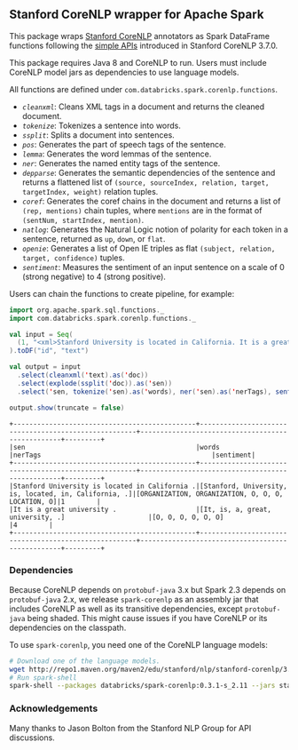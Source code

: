 ## Stanford CoreNLP wrapper for Apache Spark

This package wraps [Stanford CoreNLP](http://stanfordnlp.github.io/CoreNLP/) annotators as Spark
DataFrame functions following the [simple APIs](http://stanfordnlp.github.io/CoreNLP/simple.html)
introduced in Stanford CoreNLP 3.7.0.

This package requires Java 8 and CoreNLP to run.
Users must include CoreNLP model jars as dependencies to use language models.

All functions are defined under `com.databricks.spark.corenlp.functions`.

* *`cleanxml`*: Cleans XML tags in a document and returns the cleaned document.
* *`tokenize`*: Tokenizes a sentence into words.
* *`ssplit`*: Splits a document into sentences.
* *`pos`*: Generates the part of speech tags of the sentence.
* *`lemma`*: Generates the word lemmas of the sentence.
* *`ner`*: Generates the named entity tags of the sentence.
* *`depparse`*: Generates the semantic dependencies of the sentence and returns a flattened list of
  `(source, sourceIndex, relation, target, targetIndex, weight)` relation tuples.
* *`coref`*: Generates the coref chains in the document and returns a list of
  `(rep, mentions)` chain tuples, where `mentions` are in the format of
  `(sentNum, startIndex, mention)`.
* *`natlog`*: Generates the Natural Logic notion of polarity for each token in a sentence, returned
  as `up`, `down`, or `flat`.
* *`openie`*: Generates a list of Open IE triples as flat `(subject, relation, target, confidence)`
  tuples.
* *`sentiment`*: Measures the sentiment of an input sentence on a scale of 0 (strong negative) to 4
  (strong positive).  

Users can chain the functions to create pipeline, for example:

~~~scala
import org.apache.spark.sql.functions._
import com.databricks.spark.corenlp.functions._

val input = Seq(
  (1, "<xml>Stanford University is located in California. It is a great university.</xml>")
).toDF("id", "text")

val output = input
  .select(cleanxml('text).as('doc))
  .select(explode(ssplit('doc)).as('sen))
  .select('sen, tokenize('sen).as('words), ner('sen).as('nerTags), sentiment('sen).as('sentiment))

output.show(truncate = false)
~~~

~~~
+----------------------------------------------+------------------------------------------------------+--------------------------------------------------+---------+
|sen                                           |words                                                 |nerTags                                           |sentiment|
+----------------------------------------------+------------------------------------------------------+--------------------------------------------------+---------+
|Stanford University is located in California .|[Stanford, University, is, located, in, California, .]|[ORGANIZATION, ORGANIZATION, O, O, O, LOCATION, O]|1        |
|It is a great university .                    |[It, is, a, great, university, .]                     |[O, O, O, O, O, O]                                |4        |
+----------------------------------------------+------------------------------------------------------+--------------------------------------------------+---------+
~~~

### Dependencies

Because CoreNLP depends on `protobuf-java` 3.x but Spark 2.3 depends on `protobuf-java` 2.x,
we release `spark-corenlp` as an assembly jar that includes CoreNLP as well as its transitive dependencies,
except `protobuf-java` being shaded.
This might cause issues if you have CoreNLP or its dependencies on the classpath.

To use `spark-corenlp`, you need one of the CoreNLP language models:

~~~bash
# Download one of the language models. 
wget http://repo1.maven.org/maven2/edu/stanford/nlp/stanford-corenlp/3.9.1/stanford-corenlp-3.9.1-models.jar
# Run spark-shell 
spark-shell --packages databricks/spark-corenlp:0.3.1-s_2.11 --jars stanford-corenlp-3.9.1-models.jar
~~~

### Acknowledgements

Many thanks to Jason Bolton from the Stanford NLP Group for API discussions.
